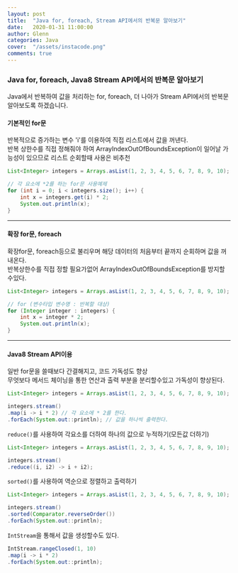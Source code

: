 ```yaml
---
layout: post
title:  "Java for, foreach, Stream API에서의 반복문 알아보기"
date:   2020-01-31 11:00:00
author: Glenn
categories: Java
cover:  "/assets/instacode.png"
comments: true
---
```


### Java for, foreach, Java8 Stream API에서의 반복문 알아보기
Java에서 반복하여 값을 처리하는 for, foreach, 더 나아가 Stream API에서의 반복문 알아보도록 하겠습니다.  


#### 기본적인 for문
반복적으로 증가하는 변수 'i'를 이용하여 직접 리스트에서 값을 꺼낸다.  
반복 상한수를 직접 정해줘야 하여 ArrayIndexOutOfBoundsException이 일어날 가능성이 있으므로 리스트 순회할때 사용은 비추천

```java
List<Integer> integers = Arrays.asList(1, 2, 3, 4, 5, 6, 7, 8, 9, 10);

// 각 요소에 *2를 하는 for문 사용예제
for (int i = 0; i < integers.size(); i++) {
    int x = integers.get(i) * 2;
    System.out.println(x);
}
```

---

#### 확장 for문, foreach
확장for문, foreach등으로 불리우며 해당 데이터의 처음부터 끝까지 순회하며 값을 꺼내온다.  
반복상한수를 직접 정할 필요가없어 ArrayIndexOutOfBoundsException를 방지할수있다.

```java
List<Integer> integers = Arrays.asList(1, 2, 3, 4, 5, 6, 7, 8, 9, 10);

// for (변수타입 변수명 : 반복할 대상)
for (Integer integer : integers) {
    int x = integer * 2;
    System.out.println(x);
}
```

---

#### Java8 Stream API이용
일반 for문을 쓸때보다 간결해지고, 코드 가독성도 향상  
무엇보다 메서드 체이닝을 통한 연산과 출력 부분을 분리할수있고 가독성이 향상된다.

```java
List<Integer> integers = Arrays.asList(1, 2, 3, 4, 5, 6, 7, 8, 9, 10);

integers.stream()
.map(i -> i * 2) // 각 요소에 * 2를 한다.
.forEach(System.out::println); // 값을 하나씩 출력한다.
```

`reduce()`를 사용하여 각요소를 더하여 하나의 값으로 누적하기(모든값 더하기)
```java
List<Integer> integers = Arrays.asList(1, 2, 3, 4, 5, 6, 7, 8, 9, 10);

integers.stream()
.reduce((i, i2) -> i + i2);
``` 

`sorted()`를 사용하여 역순으로 정렬하고 출력하기
```java
List<Integer> integers = Arrays.asList(1, 2, 3, 4, 5, 6, 7, 8, 9, 10);

integers.stream()
.sorted(Comparator.reverseOrder())
.forEach(System.out::println);
```

`IntStream`을 통해서 값을 생성할수도 있다.
```java
IntStream.rangeClosed(1, 10)
.map(i -> i * 2)
.forEach(System.out::println);
```
